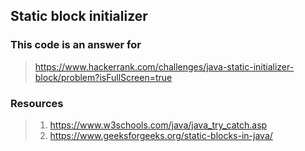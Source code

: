 ## Static block initializer

### This code is an answer for 
>https://www.hackerrank.com/challenges/java-static-initializer-block/problem?isFullScreen=true

### Resources
> 1. https://www.w3schools.com/java/java_try_catch.asp
> 2. https://www.geeksforgeeks.org/static-blocks-in-java/
